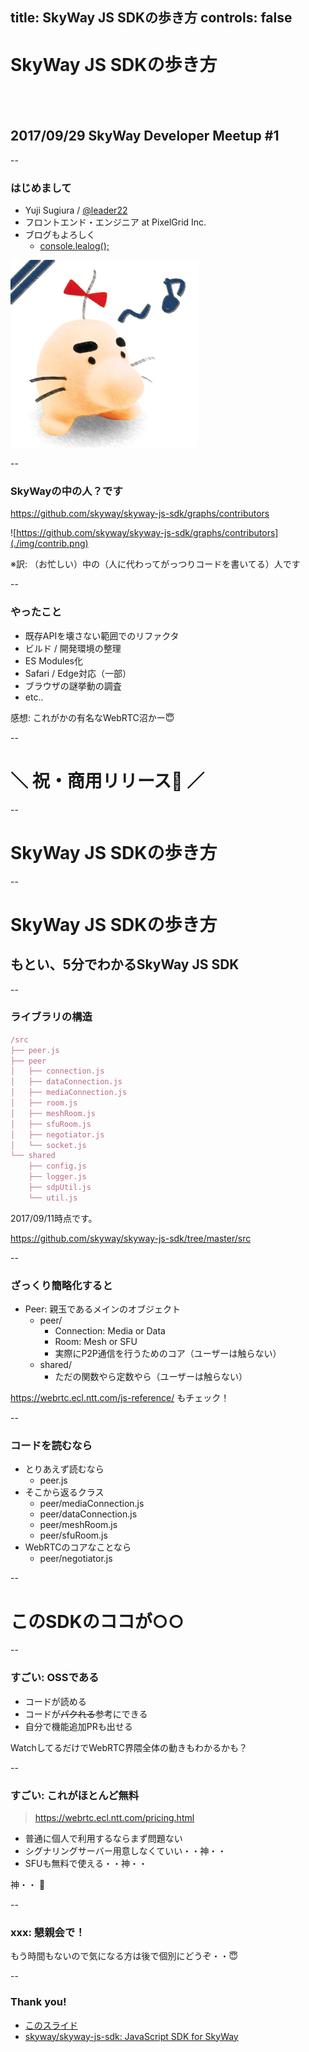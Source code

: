 title: SkyWay JS SDKの歩き方
controls: false
--

# <a>SkyWay JS SDK</a>の歩き方

## &nbsp;
## 2017/09/29 SkyWay Developer Meetup #1

--

### はじめまして

- Yuji Sugiura / [@leader22](https://twitter.com/leader22)
- フロントエンド・エンジニア at PixelGrid Inc.
- ブログもよろしく
  - [console.lealog();](http://lealog.hateblo.jp/)

![leader22](../public/img/doseisan.jpg)

--

### SkyWayの中の人？です

https://github.com/skyway/skyway-js-sdk/graphs/contributors

![https://github.com/skyway/skyway-js-sdk/graphs/contributors](./img/contrib.png)

※訳: （お忙しい）中の（人に代わってがっつりコードを書いてる）人です

--

### やったこと

- 既存APIを壊さない範囲でのリファクタ
- ビルド / 開発環境の整理
- ES Modules化
- Safari / Edge対応（一部）
- ブラウザの謎挙動の調査
- etc..

感想: これがかの有名なWebRTC沼かー😇

--

# ＼ 祝・商用リリース🎉 ／

--

# SkyWay JS SDKの歩き方

--

# SkyWay JS SDKの歩き方
## もとい、5分でわかるSkyWay JS SDK

--

### ライブラリの構造

```js
/src
├── peer.js
├── peer
│   ├── connection.js
│   ├── dataConnection.js
│   ├── mediaConnection.js
│   ├── room.js
│   ├── meshRoom.js
│   ├── sfuRoom.js
│   ├── negotiator.js
│   └── socket.js
└── shared
    ├── config.js
    ├── logger.js
    ├── sdpUtil.js
    └── util.js
```

2017/09/11時点です。

https://github.com/skyway/skyway-js-sdk/tree/master/src

--

### ざっくり簡略化すると

- Peer: 親玉であるメインのオブジェクト
  - peer/
    - Connection: Media or Data
    - Room: Mesh or SFU
    - 実際にP2P通信を行うためのコア（ユーザーは触らない）
  - shared/
    - ただの関数やら定数やら（ユーザーは触らない）

https://webrtc.ecl.ntt.com/js-reference/ もチェック！

--

### コードを読むなら

- とりあえず読むなら
  - peer.js
- そこから返るクラス
  - peer/mediaConnection.js
  - peer/dataConnection.js
  - peer/meshRoom.js
  - peer/sfuRoom.js
- WebRTCのコアなことなら
  - peer/negotiator.js

--

# このSDKのココが○○

--

### すごい: OSSである

- コードが読める
- コードが<s>パクれる</s>参考にできる
- 自分で機能追加PRも出せる

WatchしてるだけでWebRTC界隈全体の動きもわかるかも？

--

### すごい: これがほとんど無料

> https://webrtc.ecl.ntt.com/pricing.html

- 普通に個人で利用するならまず問題ない
- シグナリングサーバー用意しなくていい・・神・・
- SFUも無料で使える・・神・・

神・・ 🙏

--

### xxx: 懇親会で！

もう時間もないので気になる方は後で個別にどうぞ・・😇

--

### Thank you!

- [このスライド](https://leader22.github.io/slides/skyway_dev_meetup-1)
- [skyway/skyway-js-sdk: JavaScript SDK for SkyWay](https://github.com/skyway/skyway-js-sdk)

<style>
:root {
  --bg-color: #fcfdff;
  --bar-color: #003B7B;
  --em-color: #4780FF;
}
</style>
<link rel="stylesheet" href="../public/base.css">
<link rel="stylesheet" href="../public/timer.css">
<script src="../public/timer.js"></script>
<script src="../public/mobile-controls.js"></script>
